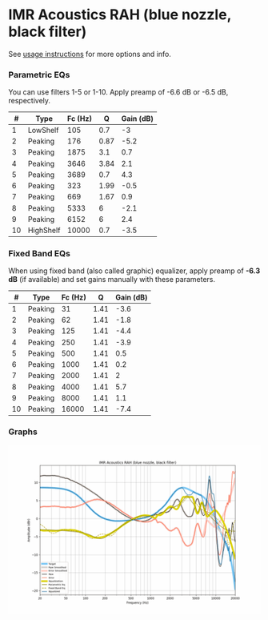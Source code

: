 # IMR Acoustics RAH (blue nozzle, black filter)
See [usage instructions](https://github.com/jaakkopasanen/AutoEq#usage) for more options and info.

### Parametric EQs
You can use filters 1-5 or 1-10. Apply preamp of -6.6 dB or -6.5 dB, respectively.

|   # | Type      |   Fc (Hz) |    Q |   Gain (dB) |
|-----|-----------|-----------|------|-------------|
|   1 | LowShelf  |       105 | 0.7  |        -3   |
|   2 | Peaking   |       176 | 0.87 |        -5.2 |
|   3 | Peaking   |      1875 | 3.1  |         0.7 |
|   4 | Peaking   |      3646 | 3.84 |         2.1 |
|   5 | Peaking   |      3689 | 0.7  |         4.3 |
|   6 | Peaking   |       323 | 1.99 |        -0.5 |
|   7 | Peaking   |       669 | 1.67 |         0.9 |
|   8 | Peaking   |      5333 | 6    |        -2.1 |
|   9 | Peaking   |      6152 | 6    |         2.4 |
|  10 | HighShelf |     10000 | 0.7  |        -3.5 |

### Fixed Band EQs
When using fixed band (also called graphic) equalizer, apply preamp of **-6.3 dB** (if available) and set gains manually with these parameters.

|   # | Type    |   Fc (Hz) |    Q |   Gain (dB) |
|-----|---------|-----------|------|-------------|
|   1 | Peaking |        31 | 1.41 |        -3.6 |
|   2 | Peaking |        62 | 1.41 |        -1.8 |
|   3 | Peaking |       125 | 1.41 |        -4.4 |
|   4 | Peaking |       250 | 1.41 |        -3.9 |
|   5 | Peaking |       500 | 1.41 |         0.5 |
|   6 | Peaking |      1000 | 1.41 |         0.2 |
|   7 | Peaking |      2000 | 1.41 |         2   |
|   8 | Peaking |      4000 | 1.41 |         5.7 |
|   9 | Peaking |      8000 | 1.41 |         1.1 |
|  10 | Peaking |     16000 | 1.41 |        -7.4 |

### Graphs
![](./IMR%20Acoustics%20RAH%20(blue%20nozzle,%20black%20filter).png)
